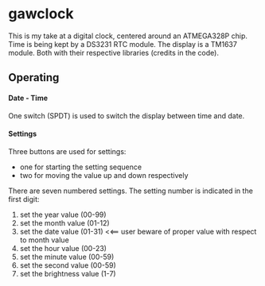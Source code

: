 # gawclock

This is my take at a digital clock, centered around an ATMEGA328P chip.
Time is being kept by a DS3231 RTC module.
The display is a TM1637 module.
Both with their respective libraries (credits in the code).

## Operating

#### Date - Time
One switch (SPDT) is used to switch the display between time and date.

#### Settings
Three buttons are used for settings:
- one for starting the setting sequence
- two for moving the value up and down respectively

There are seven numbered settings. 
The setting number is indicated in the first digit:
1. set the year value (00-99)
2. set the month value (01-12)
3. set the date value (01-31) <<== user beware of proper value with respect to month value
4. set the hour value (00-23)
5. set the minute value (00-59)
6. set the second value (00-59)
7. set the brightness value (1-7)
